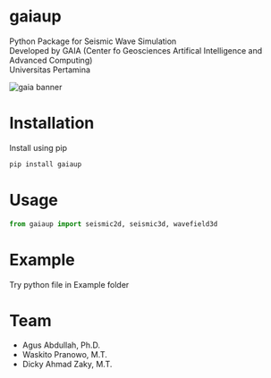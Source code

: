 # gaiaup
Python Package for Seismic Wave Simulation <br /> 
Developed by GAIA (Center fo Geosciences Artifical Intelligence and Advanced Computing) <br /> 
Universitas Pertamina

![gaia banner](https://drive.google.com/uc?export=view&id=171_LwWqx4zUGKftCVtWlN-zp0NgqTZ3m)


# Installation
Install using pip
```python
pip install gaiaup
```

# Usage
```python
from gaiaup import seismic2d, seismic3d, wavefield3d
```

# Example
Try python file in Example folder

# Team
* Agus Abdullah, Ph.D.
* Waskito Pranowo, M.T.
* Dicky Ahmad Zaky, M.T.
